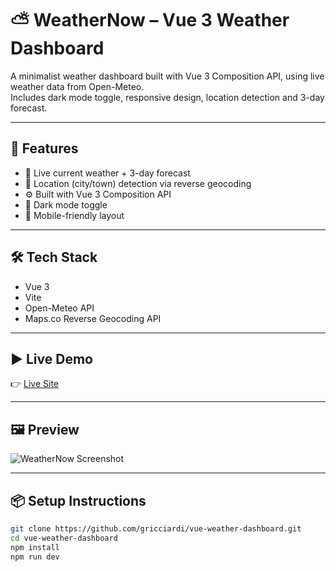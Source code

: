 # ⛅ WeatherNow – Vue 3 Weather Dashboard

A minimalist weather dashboard built with Vue 3 Composition API, using live weather data from Open-Meteo.  
Includes dark mode toggle, responsive design, location detection and 3-day forecast.

---

## 🚀 Features

- 📡 Live current weather + 3-day forecast
- 📍 Location (city/town) detection via reverse geocoding
- ⚙️ Built with Vue 3 Composition API
- 🌙 Dark mode toggle
- 📱 Mobile-friendly layout

---

## 🛠 Tech Stack

- Vue 3
- Vite
- Open-Meteo API
- Maps.co Reverse Geocoding API

---

## ▶️ Live Demo

👉 [Live Site](https://funny-salmiakki-528b41.netlify.app)

---

## 🖼 Preview

![WeatherNow Screenshot](https://via.placeholder.com/1200x700?text=WeatherNow+Vue+App)

---

## 📦 Setup Instructions

```bash
git clone https://github.com/gricciardi/vue-weather-dashboard.git
cd vue-weather-dashboard
npm install
npm run dev
